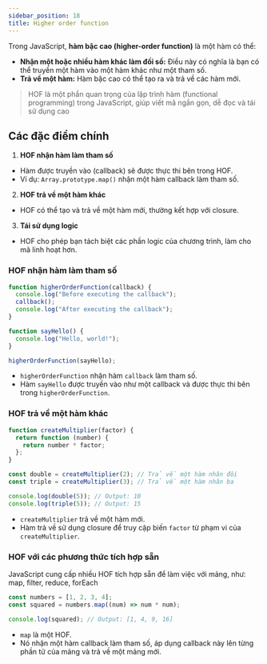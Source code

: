 ```yaml
---
sidebar_position: 18
title: Higher order function
---
```


Trong JavaScript, **hàm bậc cao (higher-order function)** là một hàm có thể:

- **Nhận một hoặc nhiều hàm khác làm đối số:** Điều này có nghĩa là bạn có thể truyền một hàm vào một hàm khác như một tham số.
- **Trả về một hàm:** Hàm bậc cao có thể tạo ra và trả về các hàm mới.

> HOF là một phần quan trọng của lập trình hàm (functional programming) trong JavaScript, giúp viết mã ngắn gọn, dễ đọc và tái sử dụng cao

## Các đặc điểm chính

1.  **HOF nhận hàm làm tham số**

- Hàm được truyền vào (callback) sẽ được thực thi bên trong HOF.
- Ví dụ: `Array.prototype.map()` nhận một hàm callback làm tham số.

2.  **HOF trả về một hàm khác**

- HOF có thể tạo và trả về một hàm mới, thường kết hợp với closure.

3.  **Tái sử dụng logic**

- HOF cho phép bạn tách biệt các phần logic của chương trình, làm cho mã linh hoạt hơn.

### HOF nhận hàm làm tham số

```js
function higherOrderFunction(callback) {
  console.log("Before executing the callback");
  callback();
  console.log("After executing the callback");
}

function sayHello() {
  console.log("Hello, world!");
}

higherOrderFunction(sayHello);
```

- `higherOrderFunction` nhận hàm `callback` làm tham số.
- Hàm `sayHello` được truyền vào như một callback và được thực thi bên trong `higherOrderFunction`.

### HOF trả về một hàm khác

```js
function createMultiplier(factor) {
  return function (number) {
    return number * factor;
  };
}

const double = createMultiplier(2); // Trả về một hàm nhân đôi
const triple = createMultiplier(3); // Trả về một hàm nhân ba

console.log(double(5)); // Output: 10
console.log(triple(5)); // Output: 15
```

- `createMultiplier` trả về một hàm mới.
- Hàm trả về sử dụng closure để truy cập biến `factor` từ phạm vi của `createMultiplier`.

### HOF với các phương thức tích hợp sẵn

JavaScript cung cấp nhiều HOF tích hợp sẵn để làm việc với mảng, như: map, filter, reduce, forEach

```js
const numbers = [1, 2, 3, 4];
const squared = numbers.map((num) => num * num);

console.log(squared); // Output: [1, 4, 9, 16]
```

- `map` là một HOF.
- Nó nhận một hàm callback làm tham số, áp dụng callback này lên từng phần tử của mảng và trả về một mảng mới.
